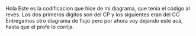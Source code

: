 Hola Este es la codificacion que hice de mi diagrama, que tenia el código al reves.
Los dos primeros digitos son del CP y los siguientes eran del CC
Entregamos otro diagrama de flujo pero por ahora voy dejando este acá,
hasta que el profe lo corrija.

